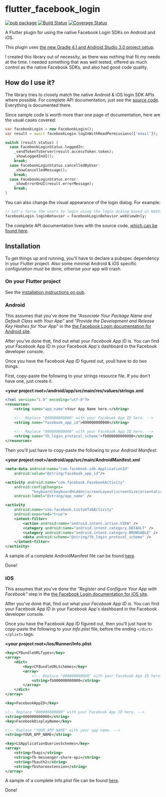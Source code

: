 # flutter_facebook_login

[![pub package](https://img.shields.io/pub/v/flutter_facebook_login.svg)](https://pub.dartlang.org/packages/flutter_facebook_login)
 [![Build Status](https://travis-ci.org/roughike/flutter_facebook_login.svg?branch=master)](https://travis-ci.org/roughike/flutter_facebook_login) 
 [![Coverage Status](https://coveralls.io/repos/github/roughike/flutter_facebook_login/badge.svg)](https://coveralls.io/github/roughike/flutter_facebook_login)


A Flutter plugin for using the native Facebook Login SDKs on Android and iOS.

This plugin uses [the new Gradle 4.1 and Android Studio 3.0 project setup](https://github.com/flutter/flutter/wiki/Updating-Flutter-projects-to-Gradle-4.1-and-Android-Studio-Gradle-plugin-3.0.1).

I created this library out of necessity, as there was nothing that fit my needs at the time. I
needed something that was well tested, offered as much control as the native Facebook SDKs, and also
had good code quality.

## How do I use it?

The library tries to closely match the native Android & iOS login SDK APIs where possible. For complete API documentation, just see the [source code](https://github.com/roughike/flutter_facebook_login/blob/master/lib/flutter_facebook_login.dart). Everything is documented there.

Since sample code is worth more than one page of documentation, here are the usual cases covered:

```dart
var facebookLogin = new FacebookLogin();
var result = await facebookLogin.logInWithReadPermissions(['email']);

switch (result.status) {
  case FacebookLoginStatus.loggedIn:
    _sendTokenToServer(result.accessToken.token);
    _showLoggedInUI();
    break;
  case FacebookLoginStatus.cancelledByUser:
    _showCancelledMessage();
    break;
  case FacebookLoginStatus.error:
    _showErrorOnUI(result.errorMessage);
    break;
}
```

You can also change the visual appearance of the login dialog. For example:

```dart
// Let's force the users to login using the login dialog based on WebViews. Yay!
facebookLogin.loginBehavior = FacebookLoginBehavior.webViewOnly;
```

The complete API documentation lives with the source code, [which can be found here](https://github.com/roughike/flutter_facebook_login/blob/master/lib/flutter_facebook_login.dart).

## Installation

To get things up and running, you'll have to declare a pubspec dependency in your Flutter project.
Also some minimal Android & iOS specific configuration must be done, otherise your app will crash.

### On your Flutter project

See the [installation instructions on pub](https://pub.dartlang.org/packages/flutter_facebook_login#-installing-tab-).

### Android

This assumes that you've done the _"Associate Your Package Name and Default Class with Your App"_ and
 _"Provide the Development and Release Key Hashes for Your App"_ in the [the Facebook Login documentation for Android site](https://developers.facebook.com/docs/facebook-login/android).

After you've done that, find out what your _Facebook App ID_ is. You can find your Facebook App ID in your Facebook App's dashboard in the Facebook developer console.

Once you have the Facebook App ID figured out, youll have to do two things.

First, copy-paste the following to your strings resource file. If you don't have one, just create it.

**\<your project root\>/android/app/src/main/res/values/strings.xml**

```xml
<?xml version="1.0" encoding="utf-8"?>
<resources>
    <string name="app_name">Your App Name here.</string>

    <!-- Replace "000000000000" with your Facebook App ID here. -->
    <string name="facebook_app_id">000000000000</string>
    
    <!-- Replace "000000000000" with your Facebook App ID here. -->
    <string name="fb_login_protocol_scheme">fb000000000000</string>
</resources>
```

Then you'll just have to copy-paste the following to your _Android Manifest_:

**\<your project root\>/android/app/src/main/AndroidManifest.xml**

```xml
<meta-data android:name="com.facebook.sdk.ApplicationId" 
    android:value="@string/facebook_app_id"/>

<activity android:name="com.facebook.FacebookActivity"
    android:configChanges=
            "keyboard|keyboardHidden|screenLayout|screenSize|orientation"
    android:label="@string/app_name" />

<activity
    android:name="com.facebook.CustomTabActivity"
    android:exported="true">
    <intent-filter>
        <action android:name="android.intent.action.VIEW" />
        <category android:name="android.intent.category.DEFAULT" />
        <category android:name="android.intent.category.BROWSABLE" />
        <data android:scheme="@string/fb_login_protocol_scheme" />
    </intent-filter>
</activity>
```

A sample of a complete AndroidManifest file can be found [here](https://github.com/roughike/flutter_facebook_login/blob/master/example/android/app/src/main/AndroidManifest.xml#L39-L56).

Done!

### iOS

This assumes that you've done the _"Register and Configure Your App with Facebook"_ step in the 
[the Facebook Login documentation for iOS site](https://developers.facebook.com/docs/facebook-login/ios).

After you've done that, find out what your _Facebook App ID_ is. You can find your Facebook App ID in your Facebook App's dashboard in the Facebook developer console.
 
Once you have the Facebook App ID figured out, then you'll just have to copy-paste the following to your _Info.plist_ file, before the ending `</dict></plist>` tags.

**\<your project root\>/ios/Runner/Info.plist**

```xml
<key>CFBundleURLTypes</key>
<array>
    <dict>
        <key>CFBundleURLSchemes</key>
        <array>
            <!-- Replace "000000000000" with your Facebook App ID here. -->
            <string>fb000000000000</string>
        </array>
    </dict>
</array>

<key>FacebookAppID</key>

<!-- Replace "000000000000" with your Facebook App ID here. -->
<string>000000000000</string>
<key>FacebookDisplayName</key>

<!-- Replace "YOUR_APP_NAME" with your app name. -->
<string>YOUR_APP_NAME</string>

<key>LSApplicationQueriesSchemes</key>
<array>
    <string>fbapi</string>
    <string>fb-messenger-share-api</string>
    <string>fbauth2</string>
    <string>fbshareextension</string>
</array>
```

A sample of a complete Info.plist file can be found [here](https://github.com/roughike/flutter_facebook_login/blob/master/example/ios/Runner/Info.plist#L49-L70).

Done!
